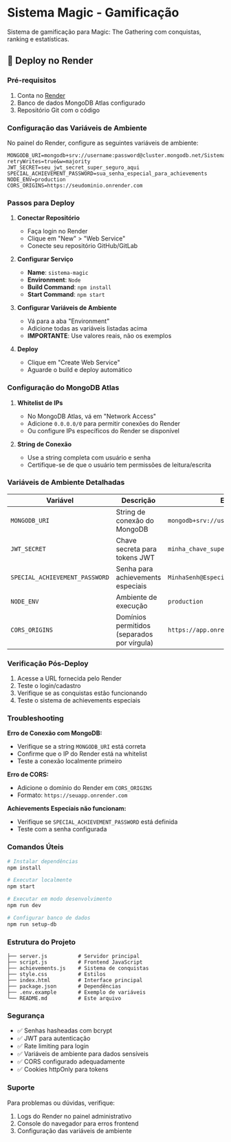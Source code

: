 # Sistema Magic - Gamificação

Sistema de gamificação para Magic: The Gathering com conquistas, ranking e estatísticas.

## 🚀 Deploy no Render

### Pré-requisitos
1. Conta no [Render](https://render.com)
2. Banco de dados MongoDB Atlas configurado
3. Repositório Git com o código

### Configuração das Variáveis de Ambiente

No painel do Render, configure as seguintes variáveis de ambiente:

```
MONGODB_URI=mongodb+srv://username:password@cluster.mongodb.net/SistemaMagic?retryWrites=true&w=majority
JWT_SECRET=seu_jwt_secret_super_seguro_aqui
SPECIAL_ACHIEVEMENT_PASSWORD=sua_senha_especial_para_achievements
NODE_ENV=production
CORS_ORIGINS=https://seudominio.onrender.com
```

### Passos para Deploy

1. **Conectar Repositório**
   - Faça login no Render
   - Clique em "New" > "Web Service"
   - Conecte seu repositório GitHub/GitLab

2. **Configurar Serviço**
   - **Name**: `sistema-magic`
   - **Environment**: `Node`
   - **Build Command**: `npm install`
   - **Start Command**: `npm start`

3. **Configurar Variáveis de Ambiente**
   - Vá para a aba "Environment"
   - Adicione todas as variáveis listadas acima
   - **IMPORTANTE**: Use valores reais, não os exemplos

4. **Deploy**
   - Clique em "Create Web Service"
   - Aguarde o build e deploy automático

### Configuração do MongoDB Atlas

1. **Whitelist de IPs**
   - No MongoDB Atlas, vá em "Network Access"
   - Adicione `0.0.0.0/0` para permitir conexões do Render
   - Ou configure IPs específicos do Render se disponível

2. **String de Conexão**
   - Use a string completa com usuário e senha
   - Certifique-se de que o usuário tem permissões de leitura/escrita

### Variáveis de Ambiente Detalhadas

| Variável | Descrição | Exemplo |
|----------|-----------|----------|
| `MONGODB_URI` | String de conexão do MongoDB | `mongodb+srv://user:pass@cluster.net/db` |
| `JWT_SECRET` | Chave secreta para tokens JWT | `minha_chave_super_secreta_123` |
| `SPECIAL_ACHIEVEMENT_PASSWORD` | Senha para achievements especiais | `MinhaSenh@Especial123` |
| `NODE_ENV` | Ambiente de execução | `production` |
| `CORS_ORIGINS` | Domínios permitidos (separados por vírgula) | `https://app.onrender.com` |

### Verificação Pós-Deploy

1. Acesse a URL fornecida pelo Render
2. Teste o login/cadastro
3. Verifique se as conquistas estão funcionando
4. Teste o sistema de achievements especiais

### Troubleshooting

**Erro de Conexão com MongoDB:**
- Verifique se a string `MONGODB_URI` está correta
- Confirme que o IP do Render está na whitelist
- Teste a conexão localmente primeiro

**Erro de CORS:**
- Adicione o domínio do Render em `CORS_ORIGINS`
- Formato: `https://seuapp.onrender.com`

**Achievements Especiais não funcionam:**
- Verifique se `SPECIAL_ACHIEVEMENT_PASSWORD` está definida
- Teste com a senha configurada

### Comandos Úteis

```bash
# Instalar dependências
npm install

# Executar localmente
npm start

# Executar em modo desenvolvimento
npm run dev

# Configurar banco de dados
npm run setup-db
```

### Estrutura do Projeto

```
├── server.js          # Servidor principal
├── script.js          # Frontend JavaScript
├── achievements.js    # Sistema de conquistas
├── style.css          # Estilos
├── index.html         # Interface principal
├── package.json       # Dependências
├── .env.example       # Exemplo de variáveis
└── README.md          # Este arquivo
```

### Segurança

- ✅ Senhas hasheadas com bcrypt
- ✅ JWT para autenticação
- ✅ Rate limiting para login
- ✅ Variáveis de ambiente para dados sensíveis
- ✅ CORS configurado adequadamente
- ✅ Cookies httpOnly para tokens

### Suporte

Para problemas ou dúvidas, verifique:
1. Logs do Render no painel administrativo
2. Console do navegador para erros frontend
3. Configuração das variáveis de ambiente
